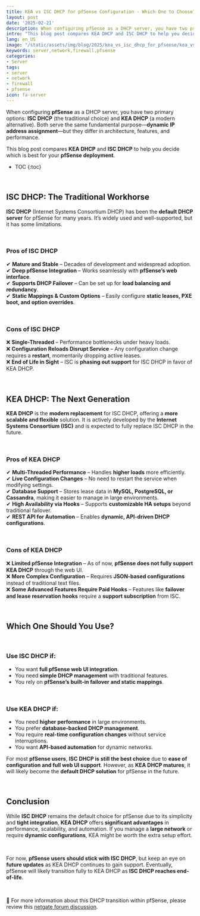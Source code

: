 ```yaml
---
title: KEA vs ISC DHCP for pfSense Configuration - Which One to Choose?
layout: post
date: '2025-02-21'
description: When configuring pfSense as a DHCP server, you have two primary options - ISC DHCP and KEA DHCP.
intro: "This blog post compares KEA DHCP and ISC DHCP to help you decide which is best for your pfSense deployment." 
lang: en_US
image: "/static/assets/img/blog/2025/kea_vs_isc_dhcp_for_pfsense/kea_vs_isc_dhcp_for_pfsense.jpg"
keywords: server,network,firewall,pfsense
categories:
- Server
tags:
- server
- network
- firewall
- pfsense
icon: fa-server
---
```

When configuring **pfSense** as a DHCP server, you have two primary options: **ISC DHCP** (the traditional choice) and **KEA DHCP** (a modern alternative). Both serve the same fundamental purpose—**dynamic IP address assignment**—but they differ in architecture, features, and performance.

This blog post compares **KEA DHCP** and **ISC DHCP** to help you decide which is best for your **pfSense deployment**.
<br>

* TOC 
{:toc}

<br>

## ISC DHCP: The Traditional Workhorse

**ISC DHCP** (Internet Systems Consortium DHCP) has been the **default DHCP server** for pfSense for many years. It’s widely used and well-supported, but it has some limitations.

<br>

### Pros of ISC DHCP
✔ **Mature and Stable** – Decades of development and widespread adoption.  
✔ **Deep pfSense Integration** – Works seamlessly with **pfSense’s web interface**.  
✔ **Supports DHCP Failover** – Can be set up for **load balancing and redundancy**.  
✔ **Static Mappings & Custom Options** – Easily configure **static leases, PXE boot, and option overrides**.

<br>

### Cons of ISC DHCP
❌ **Single-Threaded** – Performance bottlenecks under heavy loads.  
❌ **Configuration Reloads Disrupt Service** – Any configuration change requires a **restart**, momentarily dropping active leases.  
❌ **End of Life in Sight** – ISC is **phasing out support** for ISC DHCP in favor of KEA DHCP.

<br>

## KEA DHCP: The Next Generation

**KEA DHCP** is the **modern replacement** for ISC DHCP, offering a **more scalable and flexible** solution. It is actively developed by the **Internet Systems Consortium (ISC)** and is expected to fully replace ISC DHCP in the future.

<br>

### Pros of KEA DHCP
✔ **Multi-Threaded Performance** – Handles **higher loads** more efficiently.  
✔ **Live Configuration Changes** – No need to restart the service when modifying settings.  
✔ **Database Support** – Stores lease data in **MySQL, PostgreSQL, or Cassandra**, making it easier to manage in large environments.  
✔ **High Availability via Hooks** – Supports **customizable HA setups** beyond traditional failover.  
✔ **REST API for Automation** – Enables **dynamic, API-driven DHCP configurations**.

<br>

### Cons of KEA DHCP
❌ **Limited pfSense Integration** – As of now, **pfSense does not fully support KEA DHCP** through the web UI.  
❌ **More Complex Configuration** – Requires **JSON-based configurations** instead of traditional text files.  
❌ **Some Advanced Features Require Paid Hooks** – Features like **failover and lease reservation hooks** require a **support subscription** from ISC.  

<br>

## Which One Should You Use?

<br>

### Use ISC DHCP if:
- You want **full pfSense web UI integration**.  
- You need **simple DHCP management** with traditional features.  
- You rely on **pfSense’s built-in failover and static mappings**.  

<br>

### Use KEA DHCP if:
- You need **higher performance** in large environments.  
- You prefer **database-backed DHCP management**.  
- You require **real-time configuration changes** without service interruptions.  
- You want **API-based automation** for dynamic networks.  

For most **pfSense users**, **ISC DHCP is still the best choice** due to **ease of configuration and full web UI support**. However, as **KEA DHCP matures**, it will likely become the **default DHCP solution** for pfSense in the future.

<br>

## **Conclusion**

While **ISC DHCP** remains the default choice for pfSense due to its simplicity and **tight integration**, **KEA DHCP** offers **significant advantages** in performance, scalability, and automation. If you manage a **large network** or require **dynamic configurations**, KEA might be worth the extra setup effort.

<br>

For now, **pfSense users should stick with ISC DHCP**, but keep an eye on **future updates** as KEA DHCP continues to gain support. Eventually, pfSense will likely transition fully to KEA DHCP as **ISC DHCP reaches end-of-life**.

<br>

📝 For more information about this DHCP transition within pfSense, please review this [netgate forum discussion](https://forum.netgate.com/topic/188430/switch-over-from-isc-dhcp-to-kea-dhcp).
